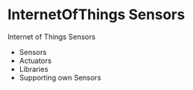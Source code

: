 # InternetOfThings Sensors
Internet of Things Sensors


* Sensors
* Actuators
* Libraries
* Supporting own Sensors

